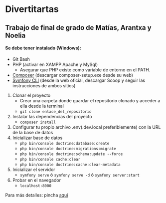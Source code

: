 # Divertitartas
## Trabajo de final de grado de Matías, Arantxa y Noelia

#### Se debe tener instalado (Windows):
  * Git Bash
  * PHP (activar en XAMPP Apache y MySql)
    * Asegurar que PHP existe como variable de entorno en el PATH.
  * [Composer](https://getcomposer.org/download/) (descargar composer-setup.exe desde su web)
  * [Symfony CLI](https://symfony.com/download) (desde la web oficial, descargar Scoop y seguir las instrucciones de ambos sitios)

1. Clonar el proyecto
   * Crear una carpeta donde guardar el repositorio clonado y acceder a ella desde la terminal
   * `git clone enlace_del_repositorio`
2. Instalar las dependencias del proyecto
   * `composer install`
3. Configurar tu propio archivo .env(.dev.local preferiblemente) con la URL de la base de datos
4. Inicializar base de datos
     * `php bin/console doctrine:database:create`
     * `php bin/console doctrine:migrations:migrate`
     * `php bin/console doctrine:schema:update --force`
     * `php bin/console cache:clear`
     * `php bin/console doctrine:cache:clear-metadata`
5. Inicializar el servidor
     * `symfony serve` ó `symfony serve -d` ó `symfony server:start`
6. Probar en el navegador
     * `localhost:8000`

Para más detalles: pincha [aquí](https://docs.google.com/document/d/18THmMerEXcmNi7mlvxPgBiQK4GZOW10Pl3b33ddkt5g/edit?usp=sharing)
